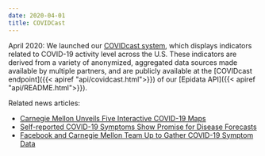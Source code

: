 ```yaml
---
date: 2020-04-01
title: COVIDCast
---
```



April 2020: We launched our [COVIDcast system](https://covidcast.cmu.edu), which displays
indicators related to COVID-19 activity level across the U.S.  These
indicators are derived from a variety of anonymized, aggregated data sources
made available by multiple partners, and are publicly available at the
[COVIDcast endpoint]({{< apiref "api/covidcast.html">}}) of our [Epidata API]({{< apiref "api/README.html">}}).

Related news articles:

- [Carnegie Mellon Unveils Five Interactive COVID-19 Maps](https://www.cmu.edu/news/stories/archives/2020/april/cmu-unveils-covidcast-maps.html)
- [Self-reported COVID-19 Symptoms Show Promise for Disease Forecasts](https://www.cmu.edu/news/stories/archives/2020/april/self-reported-covid-19-symptoms-disease-forecasts.html)
- [Facebook and Carnegie Mellon Team Up to Gather COVID-19 Symptom Data](https://www.cmu.edu/news/stories/archives/2020/april/facebook-survey-covid.html)


